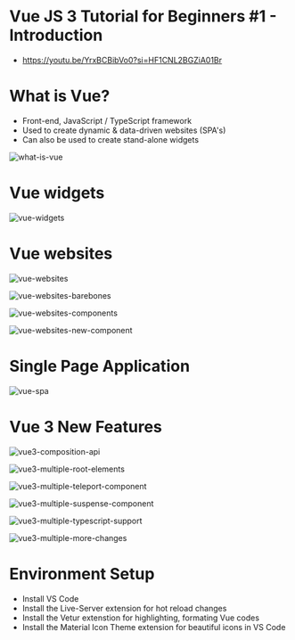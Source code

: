 # Vue JS 3 Tutorial for Beginners #1 - Introduction
* https://youtu.be/YrxBCBibVo0?si=HF1CNL2BGZiA01Br

# What is Vue?
- Front-end, JavaScript / TypeScript framework
- Used to create dynamic & data-driven websites (SPA's)
- Can also be used to create stand-alone widgets

![what-is-vue](./images/vuejs3-tutorials-what-is-vue.png)

# Vue widgets

![vue-widgets](./images/vuejs3-tutorials-vue-widgets.png)

# Vue websites

![vue-websites](./images/vuejs3-tutorials-vue-websites.png)

![vue-websites-barebones](./images/vuejs3-tutorials-vue-websites-bare-bones.png)

![vue-websites-components](./images/vuejs3-tutorials-vue-websites-components.png)

![vue-websites-new-component](./images/vuejs3-tutorials-vue-websites-rendering-new-component.png)


# Single Page Application

![vue-spa](./images/vuejs3-tutorials-vue-single-page-app.png)

# Vue 3 New Features

![vue3-composition-api](./images/vuejs3-tutorials-new-features-composition-api.png)

![vue3-multiple-root-elements](./images/vuejs3-tutorials-new-features-multiple-root-elements.png)

![vue3-multiple-teleport-component](./images/vuejs3-tutorials-new-features-teleport-component.png)

![vue3-multiple-suspense-component](./images/vuejs3-tutorials-new-features-suspense-component.png)

![vue3-multiple-typescript-support](./images/vuejs3-tutorials-new-features-typescript-support.png)

![vue3-multiple-more-changes](./images/vuejs3-tutorials-new-features-more-changes.png)

# Environment Setup
* Install VS Code
* Install the Live-Server extension for hot reload changes
* Install the Vetur extenstion for highlighting, formating Vue codes
* Install the Material Icon Theme extension for beautiful icons in VS Code
